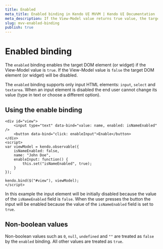```yaml
---
title: Enabled
meta_title: Enabled binding in Kendo UI MVVM | Kendo UI Documentation
meta_description: If the View-Model value returns true value, the target DOM widget is enabled by using the enabled binding.
slug: mvv-enabled-binding
publish: true
---
```


# Enabled binding

The `enabled` binding enables the target DOM element (or widget) if the View-Model value is `true`.
If the View-Model value is `false` the target DOM element (or widget) will be disabled.

The `enabled` binding supports only input HTML elements: `input`, `select` and `textarea`.
When an input element is disabled the end user cannot change its value (type in text or choose a different option).

## Using the enable binding

    <div id="view">
        <input type="text" data-bind="value: name, enabled: isNameEnabled" />
        <button data-bind="click: enableInput">Enable</button>
    </div>
    <script>
    var viewModel = kendo.observable({
        isNameEnabled: false,
        name: "John Doe",
        enableInput: function() {
            this.set("isNameEnabled", true);
        }
    });

    kendo.bind($("#view"), viewModel);
    </script>

In this example the input element will be initially disabled because the value of the `isNameEnabled` field
is `false`. When the user presses the button the input will be enabled because the value of the `isNameEnabled`
field is set to `true`.

## Non-boolean values

Non-boolean values such as `0`, `null`, `undefined` and `""` are treated as `false`
by the `enabled` binding. All other values are treated as `true`.
